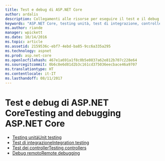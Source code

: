 ```yaml
---
title: Test e debug di ASP.NET Core
author: ardalis
description: Collegamenti alle risorse per eseguire il test e il debug di applicazioni ASP.NET Core.
keywords: "ASP.NET Core, testing unità, test di integrazione, controller, debug, debug remoto"
ms.author: riande
manager: wpickett
ms.date: 10/14/2016
ms.topic: article
ms.assetid: 2159536c-ebf7-4ebd-ba85-9cc6a335a295
ms.technology: aspnet
ms.prod: asp.net-core
ms.openlocfilehash: 467e1a691a1f8c0b5e0837a62e812b707c228e64
ms.sourcegitcommit: 0b6c8e6d81d2b3c161cd375036eecbace46a9707
ms.translationtype: HT
ms.contentlocale: it-IT
ms.lasthandoff: 08/11/2017
---
```

# <a name="testing-and-debugging-aspnet-core"></a><span data-ttu-id="6bbc8-104">Test e debug di ASP.NET Core</span><span class="sxs-lookup"><span data-stu-id="6bbc8-104">Testing and debugging ASP.NET Core</span></span>

- [<span data-ttu-id="6bbc8-105">Testing unità</span><span class="sxs-lookup"><span data-stu-id="6bbc8-105">Unit testing</span></span>](https://docs.microsoft.com/dotnet/articles/core/testing/unit-testing-with-dotnet-test)
- [<span data-ttu-id="6bbc8-106">Test di integrazione</span><span class="sxs-lookup"><span data-stu-id="6bbc8-106">Integration testing</span></span>](xref:testing/integration-testing)
- [<span data-ttu-id="6bbc8-107">Test dei controller</span><span class="sxs-lookup"><span data-stu-id="6bbc8-107">Testing controllers</span></span>](xref:mvc/controllers/testing)
- [<span data-ttu-id="6bbc8-108">Debug remoto</span><span class="sxs-lookup"><span data-stu-id="6bbc8-108">Remote debugging</span></span>](https://docs.microsoft.com/visualstudio/debugger/remote-debugging-azure)

